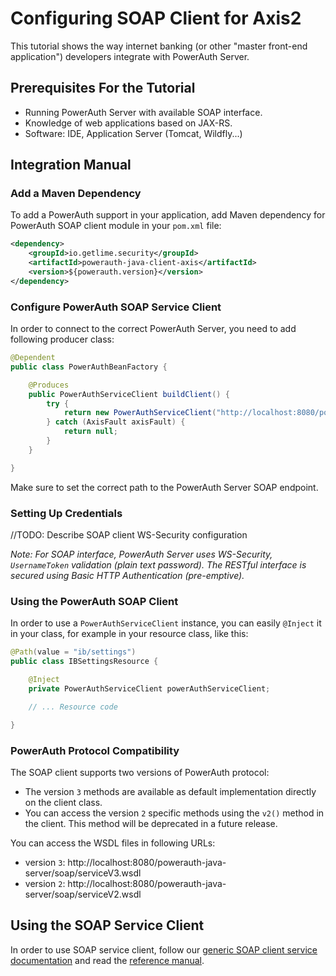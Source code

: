 # Configuring SOAP Client for Axis2

This tutorial shows the way internet banking (or other "master front-end application") developers integrate with PowerAuth Server.

## Prerequisites For the Tutorial

- Running PowerAuth Server with available SOAP interface.
- Knowledge of web applications based on JAX-RS.
- Software: IDE, Application Server (Tomcat, Wildfly...)

## Integration Manual

### Add a Maven Dependency

To add a PowerAuth support in your application, add Maven dependency for PowerAuth SOAP client module in your `pom.xml` file:

```xml
<dependency>
    <groupId>io.getlime.security</groupId>
    <artifactId>powerauth-java-client-axis</artifactId>
    <version>${powerauth.version}</version>
</dependency>
```

### Configure PowerAuth SOAP Service Client

In order to connect to the correct PowerAuth Server, you need to add following producer class:

```java
@Dependent
public class PowerAuthBeanFactory {

    @Produces
    public PowerAuthServiceClient buildClient() {
        try {
            return new PowerAuthServiceClient("http://localhost:8080/powerauth-java-server/soap");
        } catch (AxisFault axisFault) {
            return null;
        }
    }

}
```

Make sure to set the correct path to the PowerAuth Server SOAP endpoint.

### Setting Up Credentials

//TODO: Describe SOAP client WS-Security configuration

_Note: For SOAP interface, PowerAuth Server uses WS-Security, `UsernameToken` validation (plain text password). The RESTful interface is secured using Basic HTTP Authentication (pre-emptive)._

### Using the PowerAuth SOAP Client

In order to use a `PowerAuthServiceClient` instance, you can easily `@Inject` it in your class, for example in your resource class, like this:

```java
@Path(value = "ib/settings")
public class IBSettingsResource {

    @Inject
    private PowerAuthServiceClient powerAuthServiceClient;

    // ... Resource code

}
```

### PowerAuth Protocol Compatibility

The SOAP client supports two versions of PowerAuth protocol:
- The version `3` methods are available as default implementation directly on the client class.
- You can access the version `2` specific methods using the `v2()` method in the client. This method will be deprecated in a future release.

You can access the WSDL files in following URLs:
- version `3`: http://localhost:8080/powerauth-java-server/soap/serviceV3.wsdl
- version `2`: http://localhost:8080/powerauth-java-server/soap/serviceV2.wsdl

## Using the SOAP Service Client

In order to use SOAP service client, follow our [generic SOAP client service documentation](./SOAP-Client-Library-Usage.md) and read the [reference manual](WebServices-Methods.md).
